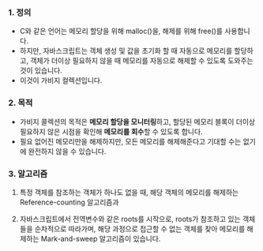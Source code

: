 ### 1. 정의
 - C와 같은 언어는 메모리 할당을 위해 malloc()을, 해제를 위해 free()를 사용합니다.
 - 하지만, 자바스크립트는 객체 생성 및 값을 초기화 할 때 자동으로 메모리를 할당하고, 객체가 더이상 필요하지 않을 때 메모리를 자동으로 해제할 수 있도록 도와주는 것이 있습니다. 
 - 이것이 가비지 컬렉션입니다.

### 2. 목적
 - 가비지 콜렉션의 목적은 **메모리 할당을 모니터링**하고, 할당된 메모리 블록이 더이상 필요하지 않은 시점을 확인해 **메모리를 회수**할 수 있도록 합니다.
 - 필요 없어진 메모리만을 해제하지만, 모든 메모리를 해제해준다고 기대할 수는 없기에 완전하지 않을 수 있습니다.

### 3. 알고리즘
 1. 특정 객체를 참조하는 객체가 하나도 없을 때, 해당 객체의 메모리를 해제하는 Reference-counting 알고리즘과

 2. 자바스크립트에서 전역변수와 같은 roots를 시작으로, roots가 참조하고 있는 객체들을 순차적으로 따라가며, 해당 과정으로 접근할 수 없는 객체를 찾아 메모리를 해제하는 Mark-and-sweep 알고리즘이 있습니다.